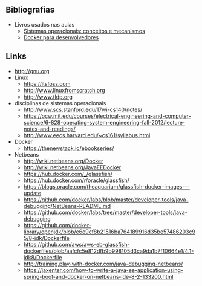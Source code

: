 ## Bibliografias

- Livros usados nas aulas
  - [Sistemas operacionais: conceitos e mecanismos](http://wiki.inf.ufpr.br/maziero/doku.php?id=so:livro_de_sistemas_operacionais)
  - [Docker para desenvolvedores](https://leanpub.com/dockerparadesenvolvedores)



## Links
- http://gnu.org
- Linux
  - https://itsfoss.com
  - http://www.linuxfromscratch.org
  - http://www.tldp.org
- disciplinas de sistemas operacionais
  - http://www.scs.stanford.edu/17wi-cs140/notes/
  - https://ocw.mit.edu/courses/electrical-engineering-and-computer-science/6-828-operating-system-engineering-fall-2012/lecture-notes-and-readings/
  - http://www.eecs.harvard.edu/~cs161/syllabus.html
- Docker
  - https://thenewstack.io/ebookseries/
- Netbeans
  - http://wiki.netbeans.org/Docker
  - http://wiki.netbeans.org/JavaEEDocker
  - https://hub.docker.com/_/glassfish/
  - https://hub.docker.com/r/oracle/glassfish/
  - https://blogs.oracle.com/theaquarium/glassfish-docker-images-–-update
  - https://github.com/docker/labs/blob/master/developer-tools/java-debugging/NetBeans-README.md
  - https://github.com/docker/labs/tree/master/developer-tools/java-debugging
  - https://github.com/docker-library/openjdk/blob/e6e9cf8b21516ba764189916d35be57486203c95/8-jdk/Dockerfile
  - https://github.com/aws/aws-eb-glassfish-dockerfiles/blob/aafcfc5e812dfb9b998105d3ca9da1b7f10664e1/4.1-jdk8/Dockerfile
  - http://training.play-with-docker.com/java-debugging-netbeans/
  - https://jaxenter.com/how-to-write-a-java-ee-application-using-spring-boot-and-docker-on-netbeans-ide-8-2-133200.html
